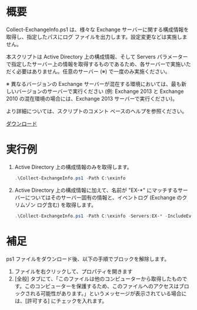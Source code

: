 # 概要
Collect-ExchangeInfo.ps1 は、様々な Exchange サーバーに関する構成情報を取得し、指定したパスにログ ファイルを出力します。設定変更などは実施しません。

本スクリプトは Active Directory 上の構成情報、そして Servers パラメーターで指定したサーバー上の情報を取得するものであるため、各サーバーで実施いただく必要はありません。任意のサーバー (※) で一度のみ実施ください。

※ 異なるバージョンの Exchange サーバーが混在する環境においては、最も新しいバージョンのサーバーで実行ください (例: Exchange 2013 と Exchange 2010 の混在環境の場合には、Exchange 2013 サーバーで実行ください)。

より詳細については、スクリプトのコメント ベースのヘルプを参照ください。

[ダウンロード](https://github.com/jpmessaging/CollectExchangeInfo/releases/download/v2019-05-31/Collect-ExchangeInfo.ps1)

# 実行例
1.  Active Directory 上の構成情報のみを取得します。

    ```PowerShell
    .\Collect-ExchangeInfo.ps1 -Path C:\exinfo
    ```
  
2. Active Directory 上の構成情報に加えて、名前が "EX-*" にマッチするサーバーについてはそのサーバー固有の情報と、イベントログ (Exchange のクリムゾン ログ含む) を取得します。  

    ```PowerShell
    .\Collect-ExchangeInfo.ps1 -Path C:\exinfo -Servers:EX-* -IncludeEventLogsWithCrimson
    ```

# 補足
ps1 ファイルをダウンロード後、以下の手順でブロックを解除します。
1. ファイルを右クリックして、プロパティを開きます
2. [全般] タブにて、「このファイルは他のコンピューターから取得したものです。このコンピューターを保護するため、このファイルへのアクセスはブロックされる可能性があります。」というメッセージが表示されている場合には、[許可する] にチェックを入れます。
